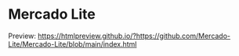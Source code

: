 # Mercado Lite

Preview: https://htmlpreview.github.io/?https://github.com/Mercado-Lite/Mercado-Lite/blob/main/index.html
